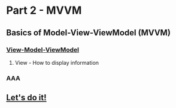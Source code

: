 # Part 2 - MVVM

## Basics of Model-View-ViewModel (MVVM)

### [View-Model-ViewModel](https://youtu.be/DuNLR_NJv8U?t=3454)
   
1. View - How to display information

### AAA

## [Let's do it!](https://youtu.be/DuNLR_NJv8U?t=4139)